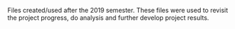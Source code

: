 Files created/used after the 2019 semester. These files were used to revisit the project progress, do analysis and further develop project results.
